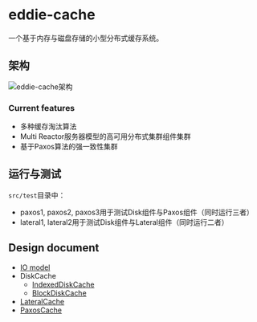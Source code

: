 # eddie-cache
一个基于内存与磁盘存储的小型分布式缓存系统。

## 架构
![eddie-cache架构](https://tva1.sinaimg.cn/large/008eGmZEly1go90h0gu7yj30mo0hk759.jpg)

### Current features

- 多种缓存淘汰算法
- Multi Reactor服务器模型的高可用分布式集群组件集群
- 基于Paxos算法的强一致性集群

## 运行与测试
`src/test`目录中：
- paxos1, paxos2, paxos3用于测试Disk组件与Paxos组件（同时运行三者）
- lateral1, lateral2用于测试Disk组件与Lateral组件（同时运行二者）

## Design document
- [IO model](DesignDocument/eddie-cache与Redis-IO模型思考.md)
- DiskCache
    - [IndexedDiskCache](DesignDocument/AboutIndexedDiskCacheKit.md)
    - [BlockDiskCache](DesignDocument/AboutBlockDiskCacheKit.md)
- [LateralCache](DesignDocument/AboutLateralCacheKit.md)
- [PaxosCache](DesignDocument/AboutPaxosCacheKit.md)
